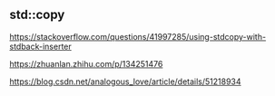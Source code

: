 ## std::copy 

https://stackoverflow.com/questions/41997285/using-stdcopy-with-stdback-inserter

https://zhuanlan.zhihu.com/p/134251476

https://blog.csdn.net/analogous_love/article/details/51218934